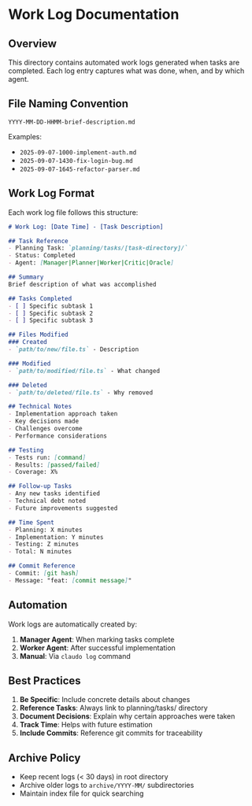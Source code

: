 # Work Log Documentation

## Overview

This directory contains automated work logs generated when tasks are completed. Each log entry captures what was done, when, and by which agent.

## File Naming Convention

```
YYYY-MM-DD-HHMM-brief-description.md
```

Examples:
- `2025-09-07-1000-implement-auth.md`
- `2025-09-07-1430-fix-login-bug.md`
- `2025-09-07-1645-refactor-parser.md`

## Work Log Format

Each work log file follows this structure:

```markdown
# Work Log: [Date Time] - [Task Description]

## Task Reference
- Planning Task: `planning/tasks/[task-directory]/`
- Status: Completed
- Agent: [Manager|Planner|Worker|Critic|Oracle]

## Summary
Brief description of what was accomplished

## Tasks Completed
- [ ] Specific subtask 1
- [ ] Specific subtask 2
- [ ] Specific subtask 3

## Files Modified
### Created
- `path/to/new/file.ts` - Description

### Modified
- `path/to/modified/file.ts` - What changed

### Deleted
- `path/to/deleted/file.ts` - Why removed

## Technical Notes
- Implementation approach taken
- Key decisions made
- Challenges overcome
- Performance considerations

## Testing
- Tests run: [command]
- Results: [passed/failed]
- Coverage: X%

## Follow-up Tasks
- Any new tasks identified
- Technical debt noted
- Future improvements suggested

## Time Spent
- Planning: X minutes
- Implementation: Y minutes
- Testing: Z minutes
- Total: N minutes

## Commit Reference
- Commit: [git hash]
- Message: "feat: [commit message]"
```

## Automation

Work logs are automatically created by:
1. **Manager Agent**: When marking tasks complete
2. **Worker Agent**: After successful implementation
3. **Manual**: Via `claudo log` command

## Best Practices

1. **Be Specific**: Include concrete details about changes
2. **Reference Tasks**: Always link to planning/tasks/ directory
3. **Document Decisions**: Explain why certain approaches were taken
4. **Track Time**: Helps with future estimation
5. **Include Commits**: Reference git commits for traceability

## Archive Policy

- Keep recent logs (< 30 days) in root directory
- Archive older logs to `archive/YYYY-MM/` subdirectories
- Maintain index file for quick searching